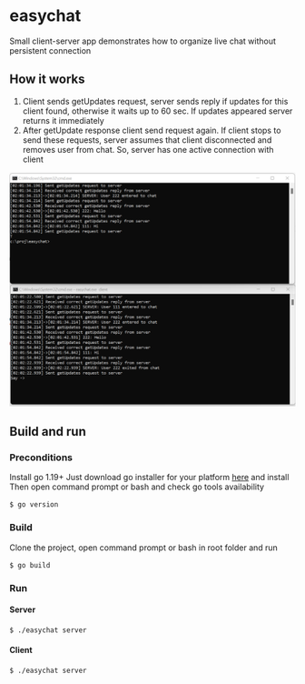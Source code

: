 # easychat
Small client-server app demonstrates how to organize live chat without persistent connection

## How it works
1. Client sends getUpdates request, server sends reply if updates for this client found, otherwise it waits up to 60 sec. If updates appeared server returns it immediately
2. After getUpdate response client send request again. If client stops to send these requests, server assumes that client disconnected and removes user from chat. So, server has one active connection with client

![img](demo.png "img")

## Build and run
### Preconditions
Install go 1.19+
Just download go installer for your platform [here](https://go.dev/dl/) and install
Then open command prompt or bash and check go tools availability
```
$ go version
```
### Build
Clone the project, open command prompt or bash in root folder and run
```
$ go build
```
### Run
#### Server
```
$ ./easychat server
```
#### Client
```
$ ./easychat server
```
